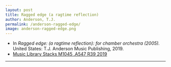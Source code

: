 ```yaml
---
layout: post        
title: Ragged edge (a ragtime reflection)
author: Anderson, T.J.
permalink: /anderson-ragged-edge/
image: anderson-ragged-edge.png
---
```


- In *Ragged edge: (a ragtime reflection): for chamber orchestra (2005).* United States: T.J. Anderson Music Publishing, 2019.
- <a href="https://tufts-primo.hosted.exlibrisgroup.com/permalink/f/bnf7qa/01TUN_ALMA21221659000003851" target="_blank">Music Library Stacks M1045 .A547 R39 2019</a>

---
